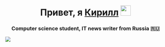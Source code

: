 <h1 align="center">Привет, я <a href="https://pbs.twimg.com/media/EQBjlx6X0AA492-.jpg" target="_blank">Кирилл</a> 
<img src="https://github.com/blackcater/blackcater/raw/main/images/Hi.gif" height="32"/></h1>
<h3 align="center">Computer science student, IT news writer from Russia 🇷🇺</h3>

![](https://github-profile-summary-cards.vercel.app/api/cards/most-commit-language?username=colinblake14&theme=solarized_dark)
<!--
**ColinBlake14/ColinBlake14** is a ✨ _special_ ✨ repository because its `README.md` (this file) appears on your GitHub profile.

Here are some ideas to get you started:

- 🔭 I’m currently working on ...
- 🌱 I’m currently learning ...
- 👯 I’m looking to collaborate on ...
- 🤔 I’m looking for help with ...
- 💬 Ask me about ...
- 📫 How to reach me: ...
- 😄 Pronouns: ...
- ⚡ Fun fact: ...
-->
